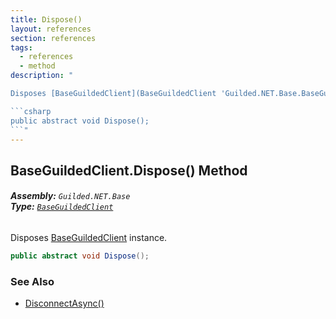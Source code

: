 ```yaml
---
title: Dispose()
layout: references
section: references
tags:
  - references
  - method
description: "

Disposes [BaseGuildedClient](BaseGuildedClient 'Guilded.NET.Base.BaseGuildedClient') instance.

```csharp
public abstract void Dispose();
```"
---
```


## BaseGuildedClient.Dispose() Method
###### **Assembly:** `Guilded.NET.Base`<br/>**Type:** [`BaseGuildedClient`](BaseGuildedClient 'Guilded.NET.Base.BaseGuildedClient')

Disposes [BaseGuildedClient](BaseGuildedClient 'Guilded.NET.Base.BaseGuildedClient') instance.

```csharp
public abstract void Dispose();
```

### See Also
- [DisconnectAsync()](BaseGuildedClient.DisconnectAsync() 'Guilded.NET.Base.BaseGuildedClient.DisconnectAsync()')